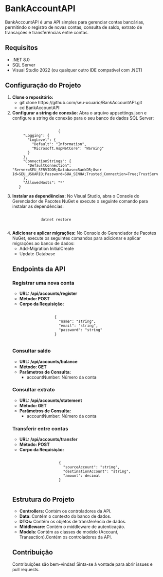 <h1>BankAccountAPI</h1>

<p>BankAccountAPI é uma API simples para gerenciar contas bancárias, permitindo o registro de novas contas, consulta de saldo, extrato de transações e transferências entre contas.</p>

<h2>Requisitos</h2>
  <ul>
    <li>.NET 8.0</li>
    <li>SQL Server</li>
    <li>Visual Studio 2022 (ou qualquer outro IDE compatível com .NET)</li>
  </ul>
  
<h2>Configuração do Projeto</h2>
  <ol>
    <li><strong>Clone o repositório:</strong>
        <ul>
            <li>git clone <href>https://github.com/seu-usuario/BankAccountAPI.git</href></li>
            <li>cd BankAccountAPI</li>
        </ul>
    </li>
    <li><strong>Configurar a string de conexão:</strong> Abra o arquivo appsettings.json e configure a string de conexão para o seu banco de dados SQL Server:
        <pre><code>
                     {
     "Logging": {
       "LogLevel": {
         "Default": "Information",
         "Microsoft.AspNetCore": "Warning"
       }
     },
     "ConnectionStrings": {
       "DefaultConnection": "Server=SEU_SERVIDOR;Database=BankDB;User Id=SEU_USUARIO;Password=SUA_SENHA;Trusted_Connection=True;TrustServerCertificate=True;"
     },
     "AllowedHosts": "*"
   }</code></pre>
    </li>
    <li><strong>Instalar as dependências:</strong> No Visual Studio, abra o Console do Gerenciador de Pacotes NuGet e execute o seguinte comando para instalar as dependências:
        <pre><code>
             dotnet restore
        </code></pre>
    </li>
    <li>
      <strong>Adicionar e aplicar migrações:</strong> No Console do Gerenciador de Pacotes NuGet, execute os seguintes comandos para adicionar e aplicar migrações ao banco de dados:
            <ul>    
                <li>Add-Migration InitialCreate</li>
                 <li>Update-Database</li>
            </ul>
    </li>
    
  <h2>Endpoints da API</h2>
  <h3>Registrar uma nova conta</h3>
      <ul><strong>
        <li>URL: /api/accounts/register</li>
        <li>Método: POST</li>
        <li>Corpo da Requisição:</li></strong>
            <pre><code>
                {
                  "name": "string",
                  "email": "string",
                  "password": "string"
                }
            </code></pre>
      </ul>

  <h3>Consultar saldo</h3>
      <ul>
        <strong><li>URL: /api/accounts/balance</li>
        <li>Método: GET</li>
        <li>Parâmetros de Consulta:</strong>
          <ul><li>accountNumber: Número da conta</li></ul>
        </li>
      </ul>

<h3>Consultar extrato</h3>
      <ul>
        <strong><li>URL: /api/accounts/statement</li>
        <li>Método: GET</li>
        <li>Parâmetros de Consulta:</strong>
          <ul><li>accountNumber: Número da conta</li></ul>
        </li>
      </ul>   

<h3>Transferir entre contas</h3>
      <ul><strong>
        <li>URL: /api/accounts/transfer</li>
        <li>Método: POST</li>
        <li>Corpo da Requisição:</li></strong>
            <pre><code>
                  {
                    "sourceAccount": "string",
                    "destinationAccount": "string",
                    "amount": decimal
                  }
            </code></pre>
      </ul>

<h2>Estrutura do Projeto</h2>
    <ul>
      <li><strong>Controllers: </strong>Contém os controladores da API.</li>
      <li><strong>Data: </strong>Contém o contexto do banco de dados.</li>
      <li><strong>DTOs: </strong>Contém os objetos de transferência de dados.</li>
      <li><strong>Middleware: </strong>Contém o middleware de autenticação.</li>
      <li><strong>Models: </strong>Contém as classes de modelo (Account, Transaction).</strong>Contém os controladores da API.</li>
    </ul>

<h2>Contribuição</h2>
<p>Contribuições são bem-vindas! Sinta-se à vontade para abrir issues e pull requests.</p>
